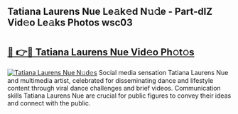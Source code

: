 ## Tatiana Laurens Nue Le𝚊k𝚎d N𝚞𝚍e - Part-dIZ Vid𝚎o Le𝚊ks Photos wsc03

# <h2><a href="http://fb0ohc.evod.top/?m=Tatiana+Laurens+Nue">🔗 👉🔴 Tatiana Laurens Nue Vid𝚎o Ph𝚘t𝚘s</a></h2>

[![Tatiana Laurens Nue N𝚞d𝚎s](https://i.imgur.com/8V9OHl7.gif)](http://fb0ohc.evod.top/?m=Tatiana+Laurens+Nue)
Social media sensation Tatiana Laurens Nue and multimedia artist, celebrated for disseminating dance and lifestyle content through viral dance challenges and brief videos. Communication skills Tatiana Laurens Nue are crucial for public figures to convey their ideas and connect with the public. 
